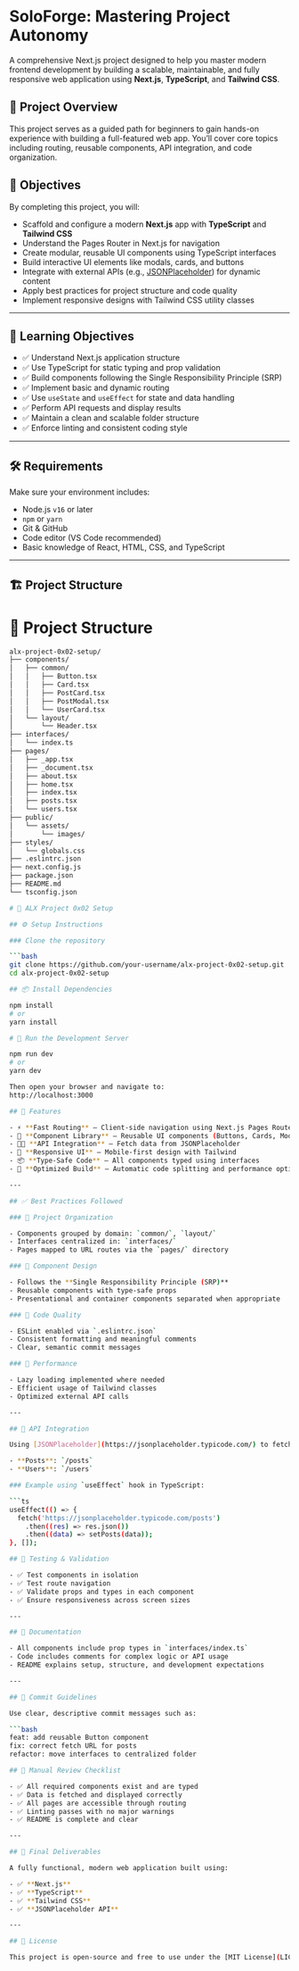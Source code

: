 # SoloForge: Mastering Project Autonomy

A comprehensive Next.js project designed to help you master modern frontend development by building a scalable, maintainable, and fully responsive web application using **Next.js**, **TypeScript**, and **Tailwind CSS**.

## 📌 Project Overview

This project serves as a guided path for beginners to gain hands-on experience with building a full-featured web app. You’ll cover core topics including routing, reusable components, API integration, and code organization.

## 🎯 Objectives

By completing this project, you will:

- Scaffold and configure a modern **Next.js** app with **TypeScript** and **Tailwind CSS**
- Understand the Pages Router in Next.js for navigation
- Create modular, reusable UI components using TypeScript interfaces
- Build interactive UI elements like modals, cards, and buttons
- Integrate with external APIs (e.g., [JSONPlaceholder](https://jsonplaceholder.typicode.com/)) for dynamic content
- Apply best practices for project structure and code quality
- Implement responsive designs with Tailwind CSS utility classes

---

## 🧠 Learning Objectives

- ✅ Understand Next.js application structure
- ✅ Use TypeScript for static typing and prop validation
- ✅ Build components following the Single Responsibility Principle (SRP)
- ✅ Implement basic and dynamic routing
- ✅ Use `useState` and `useEffect` for state and data handling
- ✅ Perform API requests and display results
- ✅ Maintain a clean and scalable folder structure
- ✅ Enforce linting and consistent coding style

---

## 🛠 Requirements

Make sure your environment includes:

- Node.js `v16` or later
- `npm` or `yarn`
- Git & GitHub
- Code editor (VS Code recommended)
- Basic knowledge of React, HTML, CSS, and TypeScript

---

## 🏗️ Project Structure

# 📁 Project Structure

```bash
alx-project-0x02-setup/
├── components/
│   ├── common/
│   │   ├── Button.tsx
│   │   ├── Card.tsx
│   │   ├── PostCard.tsx
│   │   ├── PostModal.tsx
│   │   └── UserCard.tsx
│   └── layout/
│       └── Header.tsx
├── interfaces/
│   └── index.ts
├── pages/
│   ├── _app.tsx
│   ├── _document.tsx
│   ├── about.tsx
│   ├── home.tsx
│   ├── index.tsx
│   ├── posts.tsx
│   └── users.tsx
├── public/
│   └── assets/
│       └── images/
├── styles/
│   └── globals.css
├── .eslintrc.json
├── next.config.js
├── package.json
├── README.md
└── tsconfig.json

# 🚀 ALX Project 0x02 Setup

## ⚙️ Setup Instructions

### Clone the repository

```bash
git clone https://github.com/your-username/alx-project-0x02-setup.git
cd alx-project-0x02-setup

## 📦 Install Dependencies

npm install
# or
yarn install

# 🚀 Run the Development Server

npm run dev
# or
yarn dev

Then open your browser and navigate to:
http://localhost:3000

## 🧩 Features

- ⚡ **Fast Routing** – Client-side navigation using Next.js Pages Router  
- 🧱 **Component Library** – Reusable UI components (Buttons, Cards, Modals)  
- 🧑‍💻 **API Integration** – Fetch data from JSONPlaceholder  
- 📱 **Responsive UI** – Mobile-first design with Tailwind  
- 📦 **Type-Safe Code** – All components typed using interfaces  
- 🚀 **Optimized Build** – Automatic code splitting and performance optimizations  

---

## ✅ Best Practices Followed

### 📁 Project Organization

- Components grouped by domain: `common/`, `layout/`
- Interfaces centralized in: `interfaces/`
- Pages mapped to URL routes via the `pages/` directory

### 🧩 Component Design

- Follows the **Single Responsibility Principle (SRP)**
- Reusable components with type-safe props
- Presentational and container components separated when appropriate

### 🧹 Code Quality

- ESLint enabled via `.eslintrc.json`
- Consistent formatting and meaningful comments
- Clear, semantic commit messages

### 🚀 Performance

- Lazy loading implemented where needed
- Efficient usage of Tailwind classes
- Optimized external API calls

---

## 📡 API Integration

Using [JSONPlaceholder](https://jsonplaceholder.typicode.com/) to fetch:

- **Posts**: `/posts`
- **Users**: `/users`

### Example using `useEffect` hook in TypeScript:

```ts
useEffect(() => {
  fetch('https://jsonplaceholder.typicode.com/posts')
    .then((res) => res.json())
    .then((data) => setPosts(data));
}, []);

## 🧪 Testing & Validation

- ✅ Test components in isolation  
- ✅ Test route navigation  
- ✅ Validate props and types in each component  
- ✅ Ensure responsiveness across screen sizes  

---

## 📘 Documentation

- All components include prop types in `interfaces/index.ts`
- Code includes comments for complex logic or API usage
- README explains setup, structure, and development expectations

---

## 📝 Commit Guidelines

Use clear, descriptive commit messages such as:

```bash
feat: add reusable Button component
fix: correct fetch URL for posts
refactor: move interfaces to centralized folder

## 🙋 Manual Review Checklist

- ✅ All required components exist and are typed  
- ✅ Data is fetched and displayed correctly  
- ✅ All pages are accessible through routing  
- ✅ Linting passes with no major warnings  
- ✅ README is complete and clear  

---

## 🚀 Final Deliverables

A fully functional, modern web application built using:

- ✅ **Next.js**  
- ✅ **TypeScript**  
- ✅ **Tailwind CSS**  
- ✅ **JSONPlaceholder API**  

---

## 📄 License

This project is open-source and free to use under the [MIT License](LICENSE).
